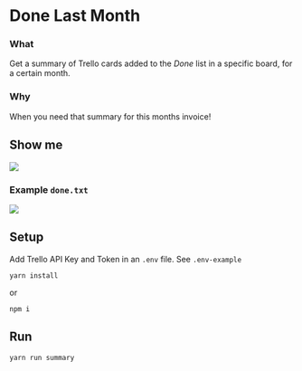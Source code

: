 # Done Last Month

### What

Get a summary of Trello cards added to the _Done_ list in a specific board, for a certain month.

### Why

When you need that summary for this months invoice!

## Show me

![](http://res.cloudinary.com/urre/image/upload/v1520501423/carbon_ke4mpd.png)

### Example `done.txt`

![](http://res.cloudinary.com/urre/image/upload/v1520501743/carbon_1_zugubc.png)

## Setup

Add Trello API Key and Token in an `.env` file. See `.env-example`

    yarn install

or

    npm i

## Run

    yarn run summary

